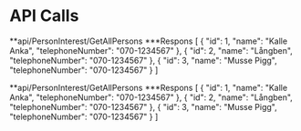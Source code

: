 # API Calls

**api/PersonInterest/GetAllPersons
***Respons
[
  {
    "id": 1,
    "name": "Kalle Anka",
    "telephoneNumber": "070-1234567"
  },
  {
    "id": 2,
    "name": "Långben",
    "telephoneNumber": "070-1234567"
  },
  {
    "id": 3,
    "name": "Musse Pigg",
    "telephoneNumber": "070-1234567"
  }
]

**api/PersonInterest/GetAllPersons
***Respons
[
  {
    "id": 1,
    "name": "Kalle Anka",
    "telephoneNumber": "070-1234567"
  },
  {
    "id": 2,
    "name": "Långben",
    "telephoneNumber": "070-1234567"
  },
  {
    "id": 3,
    "name": "Musse Pigg",
    "telephoneNumber": "070-1234567"
  }
]
